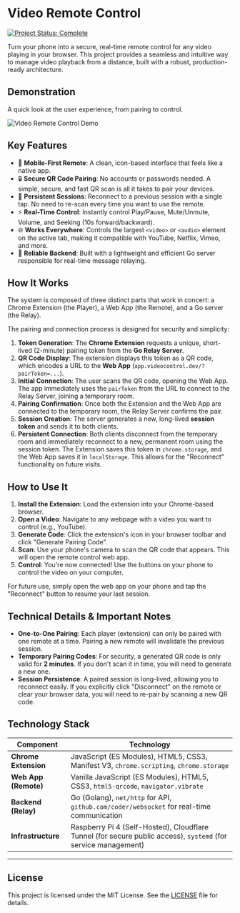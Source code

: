 # Video Remote Control

[![Project Status: Complete](https://img.shields.io/badge/status-complete-brightgreen)](https://github.com/mertdikmenn/video-controller)

Turn your phone into a secure, real-time remote control for any video playing in your browser. This project provides a seamless and intuitive way to manage video playback from a distance, built with a robust, production-ready architecture.

## Demonstration

A quick look at the user experience, from pairing to control.

![Video Remote Control Demo](.github/assets/demo.gif)

## Key Features

-   📱 **Mobile-First Remote**: A clean, icon-based interface that feels like a native app.
-   🔒 **Secure QR Code Pairing**: No accounts or passwords needed. A simple, secure, and fast QR scan is all it takes to pair your devices.
-   🔄 **Persistent Sessions**: Reconnect to a previous session with a single tap. No need to re-scan every time you want to use the remote.
-   ⚡ **Real-Time Control**: Instantly control Play/Pause, Mute/Unmute, Volume, and Seeking (10s forward/backward).
-   🌐 **Works Everywhere**: Controls the largest `<video>` or `<audio>` element on the active tab, making it compatible with YouTube, Netflix, Vimeo, and more.
-   💪 **Reliable Backend**: Built with a lightweight and efficient Go server responsible for real-time message relaying.

## How It Works

The system is composed of three distinct parts that work in concert: a Chrome Extension (the Player), a Web App (the Remote), and a Go server (the Relay).

The pairing and connection process is designed for security and simplicity:

1.  **Token Generation**: The **Chrome Extension** requests a unique, short-lived (2-minute) pairing token from the **Go Relay Server**.
2.  **QR Code Display**: The extension displays this token as a QR code, which encodes a URL to the **Web App** (`app.videocontrol.dev/?pairToken=...`).
3.  **Initial Connection**: The user scans the QR code, opening the Web App. The app immediately uses the `pairToken` from the URL to connect to the Relay Server, joining a temporary room.
4.  **Pairing Confirmation**: Once both the Extension and the Web App are connected to the temporary room, the Relay Server confirms the pair.
5.  **Session Creation**: The server generates a new, long-lived **session token** and sends it to both clients.
6.  **Persistent Connection**: Both clients disconnect from the temporary room and immediately reconnect to a new, permanent room using the session token. The Extension saves this token in `chrome.storage`, and the Web App saves it in `localStorage`. This allows for the "Reconnect" functionality on future visits.

## How to Use It

1.  **Install the Extension**: Load the extension into your Chrome-based browser.
2.  **Open a Video**: Navigate to any webpage with a video you want to control (e.g., YouTube).
3.  **Generate Code**: Click the extension's icon in your browser toolbar and click "Generate Pairing Code".
4.  **Scan**: Use your phone's camera to scan the QR code that appears. This will open the remote control web app.
5.  **Control**: You're now connected! Use the buttons on your phone to control the video on your computer.

For future use, simply open the web app on your phone and tap the "Reconnect" button to resume your last session.

## Technical Details & Important Notes

-   **One-to-One Pairing**: Each player (extension) can only be paired with one remote at a time. Pairing a new remote will invalidate the previous session.
-   **Temporary Pairing Codes**: For security, a generated QR code is only valid for **2 minutes**. If you don't scan it in time, you will need to generate a new one.
-   **Session Persistence**: A paired session is long-lived, allowing you to reconnect easily. If you explicitly click "Disconnect" on the remote or clear your browser data, you will need to re-pair by scanning a new QR code.

## Technology Stack

| Component              | Technology                                                                                                  |
| ---------------------- | ----------------------------------------------------------------------------------------------------------- |
| **Chrome Extension**   | JavaScript (ES Modules), HTML5, CSS3, Manifest V3, `chrome.scripting`, `chrome.storage`                     |
| **Web App (Remote)**   | Vanilla JavaScript (ES Modules), HTML5, CSS3, `html5-qrcode`, `navigator.vibrate`                           |
| **Backend (Relay)**    | Go (Golang), `net/http` for API, `github.com/coder/websocket` for real-time communication                     |
| **Infrastructure**     | Raspberry Pi 4 (Self-Hosted), Cloudflare Tunnel (for secure public access), `systemd` (for service management) |

---
## License

This project is licensed under the MIT License. See the [LICENSE](LICENSE) file for details.
